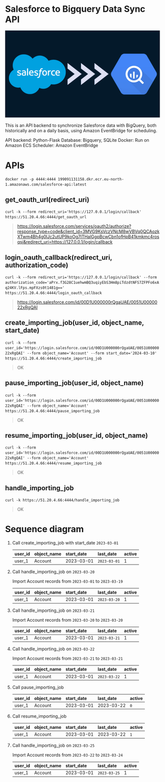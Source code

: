 # Salesforce to Bigquery Data Sync API
![Salesforce](img/s-b.png)

This is an API backend to synchronize Salesforce data with BigQuery, both historically and on a daily basis, using Amazon EventBridge for scheduling.

API backend: Python-Flask
Database: Bigquery, SQLite
Docker: Run on Amazon ECS
Scheduler: Amazon EventBridge


# APIs

`docker run -p 4444:4444 199091131158.dkr.ecr.eu-north-1.amazonaws.com/salesforce-api:latest`

## get_oauth_url(redirect_uri)
`curl -k --form redirect_uri='https://127.0.0.1/login/callback' https://51.20.4.66:4444/get_oauth_url`

> https://login.salesforce.com/services/oauth2/authorize?response_type=code&client_id=3MVG9KsVczVNcM8wVBVq0QCAozkXTwm4Bh4g0lJc2utUP9koOg7ITHalGgpBcwCbn1ofHpB41kmkmc4rosqsj&redirect_uri=https://127.0.0.1/login/callback


## login_oauth_callback(redirect_uri, authorization_code)
`curl -k --form redirect_uri='https://127.0.0.1/login/callback' --form authorization_code='aPrx.f3G28C1uehwmBQ3uqiyEbS3Hm8piTdzdtNFS7ZFPFo6xAq24KV.lFps.mpFXzs0t1481g==' https://51.20.4.66:4444/login_oauth_callback`

> https://login.salesforce.com/id/00D1U000000rQgaUAE/0051U0000022xRgQAI

## create_importing_job(user_id, object_name, start_date)
`curl -k --form user_id='https://login.salesforce.com/id/00D1U000000rQgaUAE/0051U0000022xRgQAI' --form object_name='Account' --form start_date='2024-03-10' https://51.20.4.66:4444/create_importing_job`

> OK

## pause_importing_job(user_id, object_name)
`curl -k --form user_id='https://login.salesforce.com/id/00D1U000000rQgaUAE/0051U0000022xRgQAI' --form object_name='Account' https://51.20.4.66:4444/pause_importing_job`

> OK

## resume_importing_job(user_id, object_name)
`curl -k --form user_id='https://login.salesforce.com/id/00D1U000000rQgaUAE/0051U0000022xRgQAI' --form object_name='Account' https://51.20.4.66:4444/resume_importing_job`

> OK

## handle_importing_job
`curl -k https://51.20.4.66:4444/handle_importing_job`

> OK



# Sequence diagram

1. Call create_importing_job with start_date `2023-03-01`

    user_id | object_name | start_date | last_date | active
    --- | --- | --- | --- | ---
    user_1 | Account | 2023-03-01 | `2023-03-01` | 1

2. Call handle_importing_job on `2023-03-20`

    Import Account records from `2023-03-01` to `2023-03-19`

    user_id | object_name | start_date | last_date | active
    --- | --- | --- | --- | ---
    user_1 | Account | 2023-03-01 | `2023-03-20` | 1

3. Call handle_importing_job on `2023-03-21`

    Import Account records from `2023-03-20` to `2023-03-20`

    user_id | object_name | start_date | last_date | active
    --- | --- | --- | --- | ---
    user_1 | Account | 2023-03-01 | `2023-03-21` | 1

4. Call handle_importing_job on `2023-03-22`

    Import Account records from `2023-03-21` to `2023-03-21`

    user_id | object_name | start_date | last_date | active
    --- | --- | --- | --- | ---
    user_1 | Account | 2023-03-01 | `2023-03-22` | 1

5. Call pause_importing_job

    user_id | object_name | start_date | last_date | active
    --- | --- | --- | --- | ---
    user_1 | Account | 2023-03-01 | 2023-03-22 | `0`

5. Call resume_importing_job

    user_id | object_name | start_date | last_date | active
    --- | --- | --- | --- | ---
    user_1 | Account | 2023-03-01 | 2023-03-22 | `1`

6. Call handle_importing_job on `2023-03-25`

    Import Account records from `2023-03-22` to `2023-03-24`

    user_id | object_name | start_date | last_date | active
    --- | --- | --- | --- | ---
    user_1 | Account | 2023-03-01 | `2023-03-25` | 1
    
